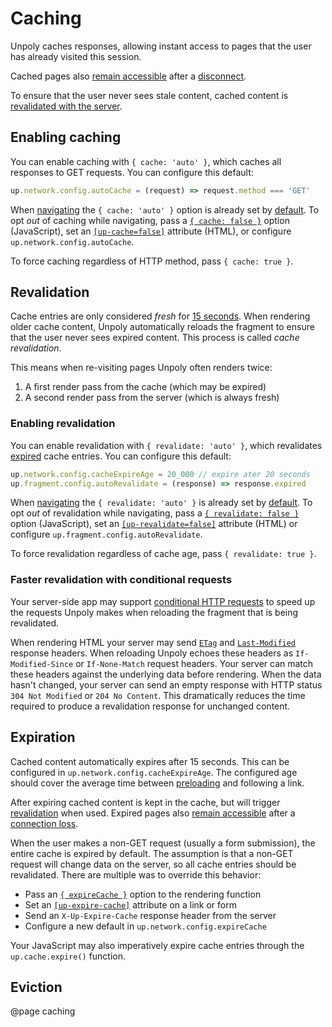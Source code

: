 Caching
=======

Unpoly caches responses, allowing instant access to pages that the user has already visited this session.

Cached pages also [remain accessible](/disconnects#expired-pages-remain-accessible-while-offline) after a [disconnect](/disconnects).

To ensure that the user never sees stale content, cached content is [revalidated with the server](#revalidation).


Enabling caching
----------------

You can enable caching with `{ cache: 'auto' }`, which caches all responses to GET requests. You can configure this default:

```js
up.network.config.autoCache = (request) => request.method === 'GET'
```

When [navigating](/navigation) the `{ cache: 'auto' }` option is already set by [default](/up.fragment.config#config.navigateOptions). To opt *out* of caching while navigating, pass a [`{ cache: false }`](/up.render#options.cache) option (JavaScript), set an [`[up-cache=false]`](/a-up-follow#up-cache) attribute (HTML), or configure `up.network.config.autoCache`.

To force caching regardless of HTTP method, pass `{ cache: true }`.


Revalidation
------------

Cache entries are only considered *fresh* for [15 seconds](/up.network.config#config.cacheExpireAge). When rendering older cache content, Unpoly automatically reloads the fragment to ensure that the user never sees expired content. This process is called *cache revalidation*.

This means when re-visiting pages Unpoly often renders twice:

1. A first render pass from the cache (which may be expired)
2. A second render pass from the server (which is always fresh)


### Enabling revalidation

You can enable revalidation with `{ revalidate: 'auto' }`, which revalidates [expired](/up.network.config#config.cacheExpireAge) cache entries. You can configure this default:

```js
up.network.config.cacheExpireAge = 20_000 // expire ater 20 seconds
up.fragment.config.autoRevalidate = (response) => response.expired
```

When [navigating](/navigation) the `{ revalidate: 'auto' }` is already set by [default](/up.fragment.config#config.navigateOptions). To opt *out* of revalidation while navigating, pass a  [`{ revalidate: false }`](/up.render#options.revalidate) option (JavaScript), set an [`[up-revalidate=false]`](/a-up-follow#up-revalidate) attribute (HTML) or configure `up.fragment.config.autoRevalidate`.

To force revalidation regardless of cache age, pass `{ revalidate: true }`.


### Faster revalidation with conditional requests

Your server-side app may support [conditional HTTP requests](https://developer.mozilla.org/en-US/docs/Web/HTTP/Conditional_requests) to speed up the requests Unpoly makes when reloading the fragment that is being revalidated.

When rendering HTML your server may send [`ETag`](https://developer.mozilla.org/en-US/docs/Web/HTTP/Headers/ETag) and [`Last-Modified`](https://developer.mozilla.org/en-US/docs/Web/HTTP/Headers/Last-Modified) response headers. When reloading Unpoly echoes these headers as `If-Modified-Since` or `If-None-Match` request headers. Your server can match these headers against the underlying data before rendering. When the data hasn't changed, your server can send an empty response with HTTP status `304 Not Modified` or `204 No Content`. This dramatically reduces the time required to produce a revalidation response for unchanged content.



Expiration
----------

Cached content automatically expires after 15 seconds. This can be configured in `up.network.config.cacheExpireAge`. The configured age should cover the average time between [preloading](/a-up-preload) and following a link.

After expiring cached content is kept in the cache, but will trigger [revalidation](#revalidation) when used. Expired pages also [remain accessible](/disconnects#expired-pages-remain-accessible-while-offline) after a [connection loss](/disconnects).

When the user makes a non-GET request (usually a form submission), the entire cache is expired by default. The assumption is that a non-GET request will change data on the server, so all cache entries should be revalidated. There are multiple was to override this behavior:

- Pass an [`{ expireCache }`](/up.render#options.expireCache) option to the rendering function
- Set an [`[up-expire-cache]`](/up.render#options.expireCache) attribute on a link or form
- Send an `X-Up-Expire-Cache` response header from the server
- Configure a new default in `up.network.config.expireCache`

Your JavaScript may also imperatively expire cache entries through the `up.cache.expire()` function.


Eviction
--------




@page caching

